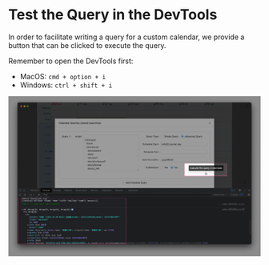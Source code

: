 # Test the Query in the DevTools

In order to facilitate writing a query for a custom calendar, we provide a button that can be clicked to execute the query.

Remember to open the DevTools first:
- MacOS: `cmd + option + i`
- Windows: `ctrl + shift + i`

![](../../screenshots/testQuery.png)